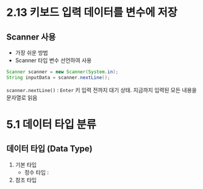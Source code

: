# 2.13 키보드 입력 데이터를 변수에 저장
## Scanner 사용
- 가장 쉬운 방법
- Scanner 타입 변수 선언하여 사용

```java
Scanner scanner = new Scanner(System.in);
String inputData = scanner.nextLine();
```

`scanner.nextLine()` : `Enter` 키 입력 전까지 대기 상태. 지금까지 입력된 모든 내용을 문자열로 읽음

# 5.1 데이터 타입 분류
## 데이터 타입 (Data Type)
1. 기본 타입
   - 정수 타입 : 
2. 참조 타입